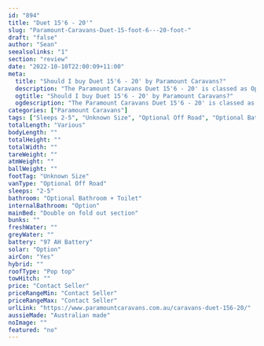 ```yaml
---
id: "894"
title: "Duet 15'6 - 20'"
slug: "Paramount-Caravans-Duet-15-foot-6---20-foot-"
draft: "false"
author: "Sean"
seealsolinks: "1"
section: "review"
date: "2022-10-10T22:00:09+11:00"
meta:
  title: "Should I buy Duet 15'6 - 20' by Paramount Caravans?"
  description: "The Paramount Caravans Duet 15'6 - 20' is classed as Optional Off Road, and sleeps 2-5 people. It is Australian made and comes in at Unknown Size. It generally has Optional Bathroom + Toilet."
  ogtitle: "Should I buy Duet 15'6 - 20' by Paramount Caravans?"
  ogdescription: "The Paramount Caravans Duet 15'6 - 20' is classed as Optional Off Road, and sleeps 2-5 people. It is Australian made and comes in at Unknown Size. It generally has Optional Bathroom + Toilet."
categories: ["Paramount Caravans"]
tags: ["Sleeps 2-5", "Unknown Size", "Optional Off Road", "Optional Bathroom + Toilet", "Pop top", "Price Unknown", "Australian made"]
totalLength: "Various"
bodyLength: ""
totalHeight: ""
totalWidth: ""
tareWeight: ""
atmWeight: ""
ballWeight: ""
footTag: "Unknown Size"
vanType: "Optional Off Road"
sleeps: "2-5"
bathroom: "Optional Bathroom + Toilet"
internalBathroom: "Option"
mainBed: "Double on fold out section"
bunks: ""
freshWater: ""
greyWater: ""
battery: "97 AH Battery"
solar: "Option"
airCon: "Yes"
hybrid: ""
roofType: "Pop top"
towHitch: ""
price: "Contact Seller"
priceRangeMin: "Contact Seller"
priceRangeMax: "Contact Seller"
urlLink: "https://www.paramountcaravans.com.au/caravans-duet-156-20/"
aussieMade: "Australian made"
noImage: ""
featured: "no"
---
```

